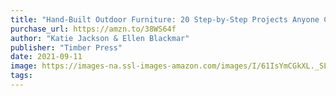 ```yaml
---
title: "Hand-Built Outdoor Furniture: 20 Step-by-Step Projects Anyone Can Build"
purchase_url: https://amzn.to/38WS64f
author: "Katie Jackson & Ellen Blackmar"
publisher: "Timber Press"
date: 2021-09-11
image: https://images-na.ssl-images-amazon.com/images/I/61IsYmCGkXL._SL75_.jpg
tags:
---
```


